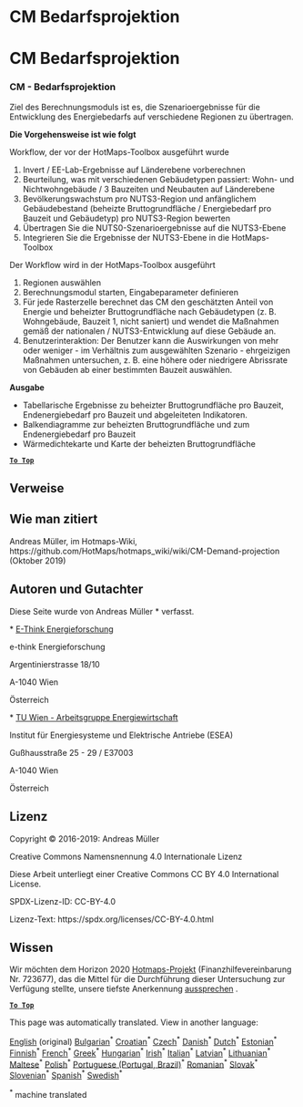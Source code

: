 <h1> <a class="anchor" id="cm-demand-projection" href="#cm-demand-projection"><i class="fa fa-link"></i></a> CM Bedarfsprojektion </h1><h1> <a class="anchor" id="cm-demand-projection" href="#cm-demand-projection"><i class="fa fa-link"></i></a> CM Bedarfsprojektion </h1><h3> <a class="anchor" id="cm---demand-projection" href="#cm---demand-projection"><i class="fa fa-link"></i></a> CM - Bedarfsprojektion </h3><p> Ziel des Berechnungsmoduls ist es, die Szenarioergebnisse für die Entwicklung des Energiebedarfs auf verschiedene Regionen zu übertragen. </p><p> <strong>Die Vorgehensweise ist wie folgt</strong> </p><p> Workflow, der vor der HotMaps-Toolbox ausgeführt wurde </p><ol><li> Invert / EE-Lab-Ergebnisse auf Länderebene vorberechnen </li><li> Beurteilung, was mit verschiedenen Gebäudetypen passiert: Wohn- und Nichtwohngebäude / 3 Bauzeiten und Neubauten auf Länderebene </li><li> Bevölkerungswachstum pro NUTS3-Region und anfänglichem Gebäudebestand (beheizte Bruttogrundfläche / Energiebedarf pro Bauzeit und Gebäudetyp) pro NUTS3-Region bewerten </li><li> Übertragen Sie die NUTS0-Szenarioergebnisse auf die NUTS3-Ebene </li><li> Integrieren Sie die Ergebnisse der NUTS3-Ebene in die HotMaps-Toolbox </li></ol><p> Der Workflow wird in der HotMaps-Toolbox ausgeführt </p><ol><li> Regionen auswählen </li><li> Berechnungsmodul starten, Eingabeparameter definieren </li><li> Für jede Rasterzelle berechnet das CM den geschätzten Anteil von Energie und beheizter Bruttogrundfläche nach Gebäudetypen (z. B. Wohngebäude, Bauzeit 1, nicht saniert) und wendet die Maßnahmen gemäß der nationalen / NUTS3-Entwicklung auf diese Gebäude an. </li><li> Benutzerinteraktion: Der Benutzer kann die Auswirkungen von mehr oder weniger - im Verhältnis zum ausgewählten Szenario - ehrgeizigen Maßnahmen untersuchen, z. B. eine höhere oder niedrigere Abrissrate von Gebäuden ab einer bestimmten Bauzeit auswählen. </li></ol><p> <strong>Ausgabe</strong> </p><ul><li> Tabellarische Ergebnisse zu beheizter Bruttogrundfläche pro Bauzeit, Endenergiebedarf pro Bauzeit und abgeleiteten Indikatoren. </li><li> Balkendiagramme zur beheizten Bruttogrundfläche und zum Endenergiebedarf pro Bauzeit </li><li> Wärmedichtekarte und Karte der beheizten Bruttogrundfläche </li></ul><p><ins> <code><strong><a href="#table-of-contents">To Top</a></strong></code> </ins> </p><h2> <a class="anchor" id="references" href="#references"><i class="fa fa-link"></i></a> Verweise </h2><h2> <a class="anchor" id="how-to-cite" href="#how-to-cite"><i class="fa fa-link"></i></a> Wie man zitiert </h2><p> Andreas Müller, im Hotmaps-Wiki, https://github.com/HotMaps/hotmaps_wiki/wiki/CM-Demand-projection (Oktober 2019) </p><h2> <a class="anchor" id="authors-and-reviewers" href="#authors-and-reviewers"><i class="fa fa-link"></i></a> Autoren und Gutachter </h2><p> Diese Seite wurde von Andreas Müller * verfasst. </p><p> * <a href="http://www.e-think.ac.at">E-Think Energieforschung</a> </p><p> e-think Energieforschung </p><p> Argentinierstrasse 18/10 </p><p> A-1040 Wien </p><p> Österreich </p><p> * <a href="http://www.eeg.tuwien.ac.at">TU Wien - Arbeitsgruppe Energiewirtschaft</a> </p><p> Institut für Energiesysteme und Elektrische Antriebe (ESEA) </p><p> Gußhausstraße 25 - 29 / E37003 </p><p> A-1040 Wien </p><p> Österreich </p><h2> <a class="anchor" id="license" href="#license"><i class="fa fa-link"></i></a> Lizenz </h2><p> Copyright © 2016-2019: Andreas Müller </p><p> Creative Commons Namensnennung 4.0 Internationale Lizenz </p><p> Diese Arbeit unterliegt einer Creative Commons CC BY 4.0 International License. </p><p> SPDX-Lizenz-ID: CC-BY-4.0 </p><p> Lizenz-Text: https://spdx.org/licenses/CC-BY-4.0.html </p><h2> <a class="anchor" id="acknowledgement" href="#acknowledgement"><i class="fa fa-link"></i></a> Wissen </h2><p> Wir möchten dem Horizon 2020 <a href="https://www.hotmaps-project.eu">Hotmaps-Projekt</a> (Finanzhilfevereinbarung Nr. 723677), das die Mittel für die Durchführung dieser Untersuchung zur Verfügung stellte, unsere tiefste Anerkennung <a href="https://www.hotmaps-project.eu">aussprechen</a> . </p><p><ins> <code><strong><a href="#table-of-contents">To Top</a></strong></code> </ins> </p>
<!--- THIS IS A SUPER UNIQUE IDENTIFIER -->

This page was automatically translated. View in another language:

[English](../en/CM-Demand-projection) (original) [Bulgarian](../bg/CM-Demand-projection)<sup>\*</sup> [Croatian](../hr/CM-Demand-projection)<sup>\*</sup> [Czech](../cs/CM-Demand-projection)<sup>\*</sup> [Danish](../da/CM-Demand-projection)<sup>\*</sup> [Dutch](../nl/CM-Demand-projection)<sup>\*</sup> [Estonian](../et/CM-Demand-projection)<sup>\*</sup> [Finnish](../fi/CM-Demand-projection)<sup>\*</sup> [French](../fr/CM-Demand-projection)<sup>\*</sup>  [Greek](../el/CM-Demand-projection)<sup>\*</sup> [Hungarian](../hu/CM-Demand-projection)<sup>\*</sup> [Irish](../ga/CM-Demand-projection)<sup>\*</sup> [Italian](../it/CM-Demand-projection)<sup>\*</sup> [Latvian](../lv/CM-Demand-projection)<sup>\*</sup> [Lithuanian](../lt/CM-Demand-projection)<sup>\*</sup> [Maltese](../mt/CM-Demand-projection)<sup>\*</sup> [Polish](../pl/CM-Demand-projection)<sup>\*</sup> [Portuguese (Portugal, Brazil)](../pt/CM-Demand-projection)<sup>\*</sup> [Romanian](../ro/CM-Demand-projection)<sup>\*</sup> [Slovak](../sk/CM-Demand-projection)<sup>\*</sup> [Slovenian](../sl/CM-Demand-projection)<sup>\*</sup> [Spanish](../es/CM-Demand-projection)<sup>\*</sup> [Swedish](../sv/CM-Demand-projection)<sup>\*</sup> 

<sup>\*</sup> machine translated
